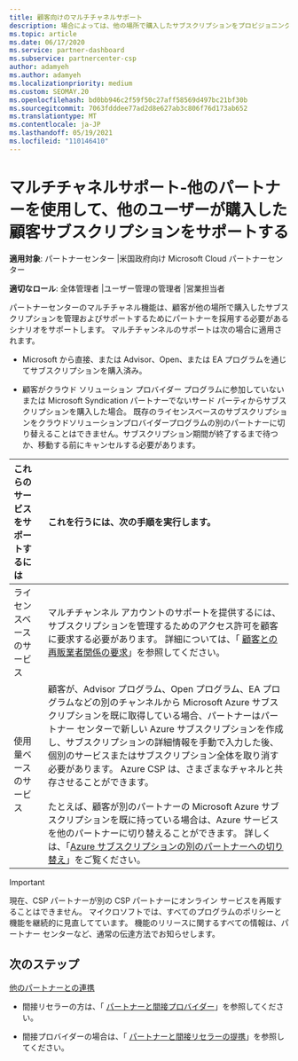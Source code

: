 ```yaml
---
title: 顧客向けのマルチチャネルサポート
description: 場合によっては、他の場所で購入したサブスクリプションをプロビジョニングし、サポートすることをお客様にお勧めします。
ms.topic: article
ms.date: 06/17/2020
ms.service: partner-dashboard
ms.subservice: partnercenter-csp
author: adamyeh
ms.author: adamyeh
ms.localizationpriority: medium
ms.custom: SEOMAY.20
ms.openlocfilehash: bd0bb946c2f59f50c27aff58569d497bc21bf30b
ms.sourcegitcommit: 7063fdddee77ad2d8e627ab3c806f76d173ab652
ms.translationtype: MT
ms.contentlocale: ja-JP
ms.lasthandoff: 05/19/2021
ms.locfileid: "110146410"
---
```

# <a name="multi-channel-support---using-other-partners-to-support-customer-subscriptions-purchased-elsewhere"></a>マルチチャネルサポート-他のパートナーを使用して、他のユーザーが購入した顧客サブスクリプションをサポートする

**適用対象**: パートナーセンター |米国政府向け Microsoft Cloud パートナーセンター

**適切なロール**: 全体管理者 |ユーザー管理の管理者 |営業担当者

パートナーセンターのマルチチャネル機能は、顧客が他の場所で購入したサブスクリプションを管理およびサポートするためにパートナーを採用する必要があるシナリオをサポートします。 マルチチャンネルのサポートは次の場合に適用されます。

- Microsoft から直接、または Advisor、Open、または EA プログラムを通じてサブスクリプションを購入済み。

- 顧客がクラウド ソリューション プロバイダー プログラムに参加していないまたは Microsoft Syndication パートナーでないサード パーティからサブスクリプションを購入した場合。 既存のライセンスベースのサブスクリプションをクラウドソリューションプロバイダープログラムの別のパートナーに切り替えることはできません。サブスクリプション期間が終了するまで待つか、移動する前にキャンセルする必要があります。

|これらのサービスをサポートするには  | これを行うには、次の手順を実行します。 |
|:---------|:---------|
|ライセンスベースのサービス    | マルチチャンネル アカウントのサポートを提供するには、サブスクリプションを管理するためのアクセス許可を顧客に要求する必要があります。 詳細については、「 [顧客との再販業者関係の要求](request-a-relationship-with-a-customer.md)」を参照してください。   |
|使用量ベースのサービス     |  顧客が、Advisor プログラム、Open プログラム、EA プログラムなどの別のチャンネルから Microsoft Azure サブスクリプションを既に取得している場合、パートナーはパートナー センターで新しい Azure サブスクリプションを作成し、サブスクリプションの詳細情報を手動で入力した後、個別のサービスまたはサブスクリプション全体を取り消す必要があります。 Azure CSP は、さまざまなチャネルと共存させることができます。<br/><br/> たとえば、顧客が別のパートナーの Microsoft Azure サブスクリプションを既に持っている場合は、Azure サービスを他のパートナーに切り替えることができます。  詳しくは、「[Azure サブスクリプションの別のパートナーへの切り替え](switch-azure-subscriptions-to-a-different-partner.md)」をご覧ください。 |

> [!IMPORTANT]  
> 現在、CSP パートナーが別の CSP パートナーにオンライン サービスを再販することはできません。 マイクロソフトでは、すべてのプログラムのポリシーと機能を継続的に見直してています。 機能のリリースに関するすべての情報は、パートナー センターなど、通常の伝達方法でお知らせします。

## <a name="next-steps"></a>次のステップ

[他のパートナーとの連携](work-with-other-partners.md)

- 間接リセラーの方は、「 [パートナーと間接プロバイダー](indirect-reseller-tasks-in-partner-center.md)」を参照してください。

- 間接プロバイダーの場合は、「 [パートナーと間接リセラーの提携](indirect-provider-tasks-in-partner-center.md)」を参照してください。
